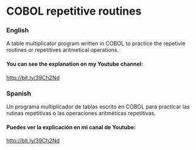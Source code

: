 # COBOL repetitive routines

### English
A table multiplicator program written in COBOL to practice the repetivie routines or repetitives aritmetical operations.

#### You can see the explanation on my Youtube channel:
http://bit.ly/39Ch2Nd

### Spanish
Un programa multiplicador de tablas escrito en COBOL para practicar las rutinas repetitivas o las operaciones aritméticas repetitivas.

#### Puedes ver la explicación en mi canal de Youtube:
http://bit.ly/39Ch2Nd
